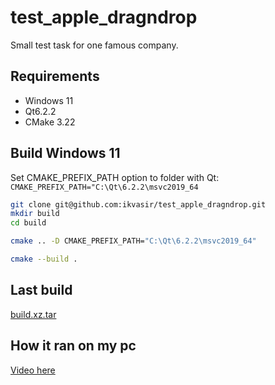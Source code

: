 # test_apple_dragndrop
Small test task for one famous company.

## Requirements 
- Windows 11
- Qt6.2.2
- CMake 3.22

## Build Windows 11
Set CMAKE_PREFIX_PATH option to folder with Qt: `CMAKE_PREFIX_PATH="C:\Qt\6.2.2\msvc2019_64`

```sh
git clone git@github.com:ikvasir/test_apple_dragndrop.git
mkdir build
cd build
```
```sh
cmake .. -D CMAKE_PREFIX_PATH="C:\Qt\6.2.2\msvc2019_64"
```
```sh
cmake --build .
```

## Last build
[build.xz.tar](https://github.com/ikvasir/test_apple_dragndrop/releases/tag/v1.0.0)

## How it ran on my pc
[Video here](https://youtu.be/q0VohpK6WbA)
